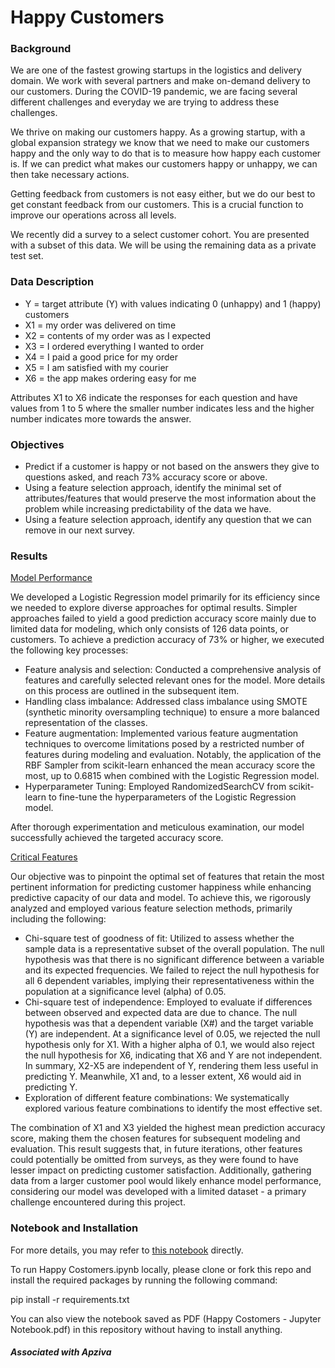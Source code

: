 # Happy Customers

### <b>Background</b>

We are one of the fastest growing startups in the logistics and delivery domain. We work with several partners and make on-demand delivery to our customers. During the COVID-19 pandemic, we are facing several different challenges and everyday we are trying to address these challenges.

We thrive on making our customers happy. As a growing startup, with a global expansion strategy we know that we need to make our customers happy and the only way to do that is to measure how happy each customer is. If we can predict what makes our customers happy or unhappy, we can then take necessary actions.

Getting feedback from customers is not easy either, but we do our best to get constant feedback from our customers. This is a crucial function to improve our operations across all levels.

We recently did a survey to a select customer cohort. You are presented with a subset of this data. We will be using the remaining data as a private test set.

### <b>Data Description</b>

- Y = target attribute (Y) with values indicating 0 (unhappy) and 1 (happy) customers<br>
- X1 = my order was delivered on time<br>
- X2 = contents of my order was as I expected<br>
- X3 = I ordered everything I wanted to order<br>
- X4 = I paid a good price for my order<br>
- X5 = I am satisfied with my courier<br>
- X6 = the app makes ordering easy for me<br>

Attributes X1 to X6 indicate the responses for each question and have values from 1 to 5 where the smaller number indicates less and the higher number indicates more towards the answer.

### <b>Objectives</b>
- Predict if a customer is happy or not based on the answers they give to questions asked, and reach 73% accuracy score or above.
- Using a feature selection approach, identify the minimal set of attributes/features that would preserve the most information about the problem while increasing predictability of the data we have.
- Using a feature selection approach, identify any question that we can remove in our next survey.

### <b> Results</b>

<u>Model Performance</u>

We developed a Logistic Regression model primarily for its efficiency since we needed to explore diverse approaches for optimal results. Simpler approaches failed to yield a good prediction accuracy score mainly due to limited data for modeling, which only consists of 126 data points, or customers. To achieve a prediction accuracy of 73% or higher, we executed the following key processes:

- Feature analysis and selection: Conducted a comprehensive analysis of features and carefully selected relevant ones for the model. More details on this process are outlined in the subsequent item.
- Handling class imbalance: Addressed class imbalance using SMOTE (synthetic minority oversampling technique) to ensure a more balanced representation of the classes.
- Feature augmentation: Implemented various feature augmentation techniques to overcome limitations posed by a restricted number of features during modeling and evaluation. Notably, the application of the RBF Sampler from scikit-learn enhanced the mean accuracy score the most, up to 0.6815 when combined with the Logistic Regression model.
- Hyperparameter Tuning: Employed RandomizedSearchCV from scikit-learn to fine-tune the hyperparameters of the Logistic Regression model.

After thorough experimentation and meticulous examination, our model successfully achieved the targeted accuracy score.

<u>Critical Features</u>

Our objective was to pinpoint the optimal set of features that retain the most pertinent information for predicting customer happiness while enhancing predictive capacity of our data and model. To achieve this, we rigorously analyzed and employed various feature selection methods, primarily including the following:

- Chi-square test of goodness of fit: Utilized to assess whether the sample data is a representative subset of the overall population. The null hypothesis was that there is no significant difference between a variable and its expected frequencies. We failed to reject the null hypothesis for all 6 dependent variables, implying their representativeness within the population at a significance level (alpha) of 0.05.
- Chi-square test of independence: Employed to evaluate if differences between observed and expected data are due to chance. The null hypothesis was that a dependent variable (X#) and the target variable (Y) are independent. At a significance level of 0.05, we rejected the null hypothesis only for X1. With a higher alpha of 0.1, we would also reject the null hypothesis for X6, indicating that X6 and Y are not independent. In summary, X2-X5 are independent of Y, rendering them less useful in predicting Y. Meanwhile, X1 and, to a lesser extent, X6 would aid in predicting Y.
- Exploration of different feature combinations: We systematically explored various feature combinations to identify the most effective set.

The combination of X1 and X3 yielded the highest mean prediction accuracy score, making them the chosen features for subsequent modeling and evaluation. This result suggests that, in future iterations, other features could potentially be omitted from surveys, as they were found to have lesser impact on predicting customer satisfaction. Additionally, gathering data from a larger customer pool would likely enhance model performance, considering our model was developed with a limited dataset - a primary challenge encountered during this project.

### <b>Notebook and Installation</b>

For more details, you may refer to <a href='https://github.com/henryhyunwookim/Happy-Customers/blob/main/Happy%20Costomers.ipynb'>this notebook</a> directly.

To run Happy Costomers.ipynb locally, please clone or fork this repo and install the required packages by running the following command:

pip install -r requirements.txt

You can also view the notebook saved as PDF (Happy Costomers - Jupyter Notebook.pdf) in this repository without having to install anything.

##### Associated with Apziva

